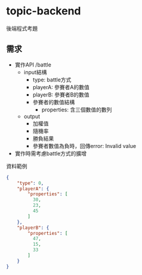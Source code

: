 # topic-backend
後端程式考題
## 需求
* 實作API /battle
    * input結構
      * type: battle方式
      * playerA: 參賽者A的數值
      * playerB: 參賽者B的數值
      * 參賽者的數值結構
        * properties: 含三個數值的數列
    * output
      * 加權值
      * 隨機率
      * 勝負結果
      * 參賽者數值為負時，回傳error: Invalid value
* 實作時需考慮battle方式的擴增

資料範例
```json
{
    "type": 0,
    "playerA": {
        "properties": [
          30,
          23,
          45
        ]
    },
    "playerB": {
        "properties": [
          47,
          15,
          33
        ]
    }
}
```

